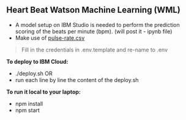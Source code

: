 ## Heart Beat Watson Machine Learning (WML)

- A model setup on IBM Studio is needed to perform the prediction scoring of the beats per minute (bpm). (will post it - ipynb file)
- Make use of [pulse-rate.csv](https://github.com/hovig/gyro-watson-ml/blob/master/pulse-rate.csv)

> Fill in the credentials in .env.template and re-name to .env

**To deploy to IBM Cloud:**
- ./deploy.sh
OR
- run each line by line the content of the deploy.sh

**To run it local to your laptop:**
- npm install
- npm start

